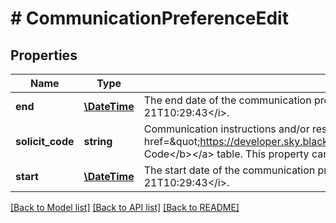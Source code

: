 # # CommunicationPreferenceEdit

## Properties

Name | Type | Description | Notes
------------ | ------------- | ------------- | -------------
**end** | [**\DateTime**](\DateTime.md) | The end date of the communication preference. Uses &lt;a href&#x3D;\&quot;https://tools.ietf.org/html/rfc3339\&quot;&gt;ISO-8601 format: &lt;/a&gt;&lt;i&gt;1969-11-21T10:29:43&lt;/i&gt;. | [optional]
**solicit_code** | **string** | Communication instructions and/or restrictions for a constituent. Available values are the entries in the &lt;a href&#x3D;\&quot;https://developer.sky.blackbaud.com/docs/services/56b76470069a0509c8f1c5b3/operations/ListCommunicationPreferences\&quot;&gt;&lt;b&gt;Solicit Code&lt;/b&gt;&lt;/a&gt; table. This property cannot be set to null. | [optional]
**start** | [**\DateTime**](\DateTime.md) | The start date of the communication preference. Uses &lt;a href&#x3D;\&quot;https://tools.ietf.org/html/rfc3339\&quot;&gt;ISO-8601 format: &lt;/a&gt;&lt;i&gt;1969-11-21T10:29:43&lt;/i&gt;. | [optional]

[[Back to Model list]](../../README.md#models) [[Back to API list]](../../README.md#endpoints) [[Back to README]](../../README.md)
